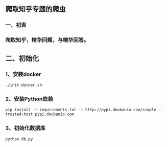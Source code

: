 ## 爬取知乎专题的爬虫

### 一、初衷

### 爬取知乎，精华问题，与精华回答。

## 二、初始化

### 1、安装docker
```shell
./init-docker.sh
```

### 2、安装Python依赖
```shel
pip install -r requirements.txt -i http://pypi.doubanio.com/simple --trusted-host pypi.doubanio.com
```

### 3、初始化数据库
```shell
python db.py
```
